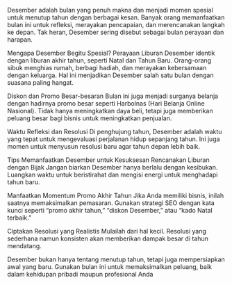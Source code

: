 Desember adalah bulan yang penuh makna dan menjadi momen spesial untuk menutup tahun dengan berbagai kesan. Banyak orang memanfaatkan bulan ini untuk refleksi, merayakan pencapaian, dan merencanakan langkah ke depan. Tak heran, Desember sering disebut sebagai bulan perayaan dan harapan.

Mengapa Desember Begitu Spesial?
Perayaan Liburan
Desember identik dengan liburan akhir tahun, seperti Natal dan Tahun Baru. Orang-orang sibuk menghias rumah, berbagi hadiah, dan merayakan kebersamaan dengan keluarga. Hal ini menjadikan Desember salah satu bulan dengan suasana paling hangat.

Diskon dan Promo Besar-besaran
Bulan ini juga menjadi surganya belanja dengan hadirnya promo besar seperti Harbolnas (Hari Belanja Online Nasional). Tidak hanya meningkatkan daya beli, tetapi juga memberikan peluang besar bagi bisnis untuk meningkatkan penjualan.

Waktu Refleksi dan Resolusi
Di penghujung tahun, Desember adalah waktu yang tepat untuk mengevaluasi perjalanan hidup sepanjang tahun. Ini juga momen untuk menyusun resolusi baru agar tahun depan lebih baik.

Tips Memanfaatkan Desember untuk Kesuksesan
Rencanakan Liburan dengan Bijak
Jangan biarkan Desember hanya berlalu dengan kesibukan. Luangkan waktu untuk beristirahat dan mengisi energi untuk menghadapi tahun baru.

Manfaatkan Momentum Promo Akhir Tahun
Jika Anda memiliki bisnis, inilah saatnya memaksimalkan pemasaran. Gunakan strategi SEO dengan kata kunci seperti “promo akhir tahun,” “diskon Desember,” atau “kado Natal terbaik.”

Ciptakan Resolusi yang Realistis
Mulailah dari hal kecil. Resolusi yang sederhana namun konsisten akan memberikan dampak besar di tahun mendatang.

Desember bukan hanya tentang menutup tahun, tetapi juga mempersiapkan awal yang baru. Gunakan bulan ini untuk memaksimalkan peluang, baik dalam kehidupan pribadi maupun profesional Anda
